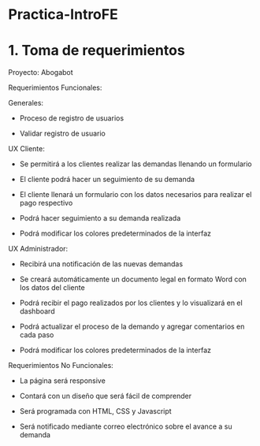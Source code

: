 # Practica-IntroFE

# 1. Toma de requerimientos

Proyecto: Abogabot

Requerimientos Funcionales:

Generales:
  
* Proceso de registro de usuarios 

* Validar registro de usuario

 UX Cliente:

* Se permitirá a los clientes realizar las demandas llenando un formulario

* El cliente podrá hacer un seguimiento de su demanda

* El cliente llenará un formulario con los datos necesarios para realizar el pago respectivo

* Podrá hacer seguimiento a su demanda realizada

* Podrá modificar los colores predeterminados de la interfaz

UX Administrador:

* Recibirá una notificación de las nuevas demandas 

* Se creará automáticamente un documento legal en formato Word con los datos del cliente

* Podrá recibir el pago realizados por los clientes y lo visualizará en el dashboard

* Podrá actualizar el proceso de la demando y agregar comentarios en cada paso

* Podrá modificar los colores predeterminados de la interfaz

Requerimientos No Funcionales:

*	La página será responsive

*	Contará con un diseño que será fácil de comprender

*	Será programada con HTML, CSS y Javascript

*	Será notificado mediante correo electrónico sobre el avance a su demanda


